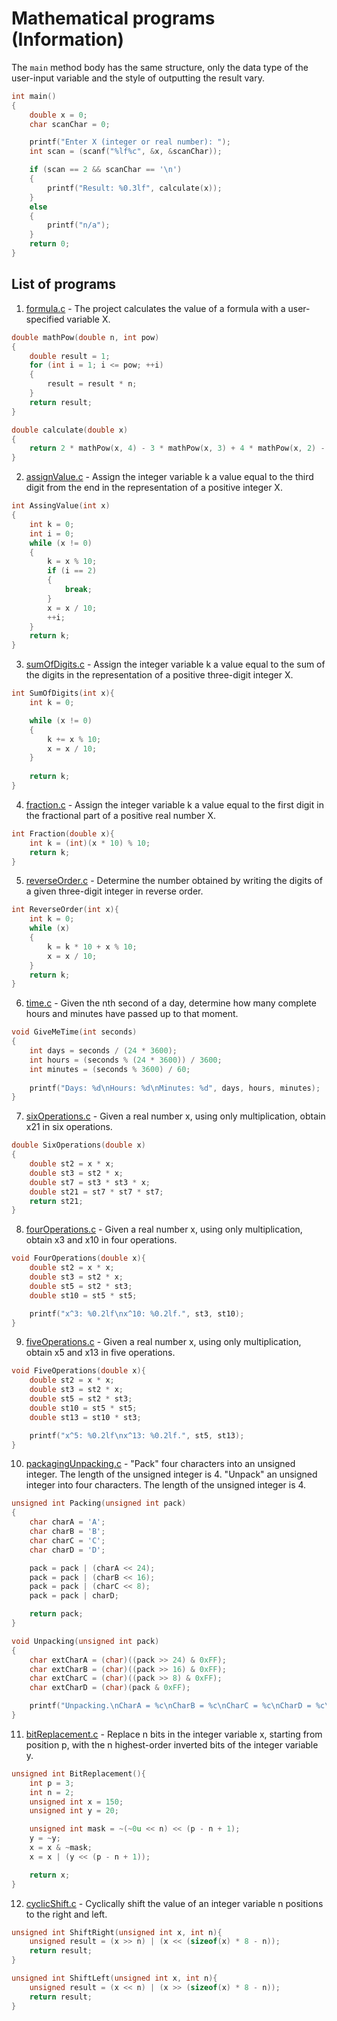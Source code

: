 <h1>Mathematical programs (Information)</h1>

The `main` method body has the same structure, only the data type of the user-input variable and the style of outputting the result vary.
```c
int main()
{
    double x = 0;
    char scanChar = 0;

    printf("Enter X (integer or real number): ");
    int scan = (scanf("%lf%c", &x, &scanChar));

    if (scan == 2 && scanChar == '\n')
    {
        printf("Result: %0.3lf", calculate(x));
    }
    else
    {
        printf("n/a");
    }
    return 0;
}
```

<h2>List of programs</h2>

1. [formula.c](https://github.com/Saracomethstein/C-Practice-Labs/blob/develop/MathTasks/formula.c) - The project calculates the value of a formula with a user-specified variable X.
```c
double mathPow(double n, int pow)
{
    double result = 1;
    for (int i = 1; i <= pow; ++i)
    {
        result = result * n;
    }
    return result;
}

double calculate(double x)
{
    return 2 * mathPow(x, 4) - 3 * mathPow(x, 3) + 4 * mathPow(x, 2) - 5 * x + 6;
}
```
2. [assignValue.c](https://github.com/Saracomethstein/C-Practice-Labs/blob/develop/MathTasks/assignValue.c) -  Assign the integer variable k a value equal to the third digit from the end in the representation of a positive integer X.
```c
int AssingValue(int x)
{
    int k = 0;
    int i = 0;
    while (x != 0)
    {
        k = x % 10;
        if (i == 2)
        {
            break;
        }
        x = x / 10;
        ++i;
    }
    return k;
}
```
3. [sumOfDigits.c](https://github.com/Saracomethstein/C-Practice-Labs/blob/develop/MathTasks/sumOfDigits.c) - Assign the integer variable k a value equal to the sum of the digits in the representation of a positive three-digit integer X.
```c
int SumOfDigits(int x){
    int k = 0;

    while (x != 0)
    {
        k += x % 10;
        x = x / 10;
    }
    
    return k;
}
```
4. [fraction.c](https://github.com/Saracomethstein/C-Practice-Labs/blob/develop/MathTasks/fraction.c) - Assign the integer variable k a value equal to the first digit in the fractional part of a positive real number X.
```c
int Fraction(double x){
    int k = (int)(x * 10) % 10;
    return k;
}
```
5. [reverseOrder.c](https://github.com/Saracomethstein/C-Practice-Labs/blob/develop/MathTasks/reverseOrder.c) - Determine the number obtained by writing the digits of a given three-digit integer in reverse order.
```c
int ReverseOrder(int x){
    int k = 0;
    while (x)
    {
        k = k * 10 + x % 10;
        x = x / 10;
    }
    return k;
}
```
6. [time.c](https://github.com/Saracomethstein/C-Practice-Labs/blob/develop/MathTasks/time.c) - Given the nth second of a day, determine how many complete hours and minutes have passed up to that moment.
```c
void GiveMeTime(int seconds)
{
    int days = seconds / (24 * 3600);
    int hours = (seconds % (24 * 3600)) / 3600;
    int minutes = (seconds % 3600) / 60;
  
    printf("Days: %d\nHours: %d\nMinutes: %d", days, hours, minutes);
}
```
7. [sixOperations.c](https://github.com/Saracomethstein/C-Practice-Labs/blob/develop/MathTasks/sixOperations.c) - Given a real number x, using only multiplication, obtain x21 in six operations.
```c
double SixOperations(double x)
{
	double st2 = x * x;
	double st3 = st2 * x;
	double st7 = st3 * st3 * x;
	double st21 = st7 * st7 * st7;
	return st21;
}
```
8. [fourOperations.c](https://github.com/Saracomethstein/C-Practice-Labs/blob/develop/MathTasks/fourOperations.c) - Given a real number x, using only multiplication, obtain x3 and x10 in four operations.
```c
void FourOperations(double x){
    double st2 = x * x;
    double st3 = st2 * x;
    double st5 = st2 * st3;
    double st10 = st5 * st5;

    printf("x^3: %0.2lf\nx^10: %0.2lf.", st3, st10);
}
```
9. [fiveOperations.c](https://github.com/Saracomethstein/C-Practice-Labs/blob/develop/MathTasks/fiveOperations.c) - Given a real number x, using only multiplication, obtain x5 and x13 in five operations.
```c
void FiveOperations(double x){
    double st2 = x * x;
    double st3 = st2 * x;
    double st5 = st2 * st3;
    double st10 = st5 * st5;
    double st13 = st10 * st3;

    printf("x^5: %0.2lf\nx^13: %0.2lf.", st5, st13);
}
```
10. [packagingUnpacking.c](https://github.com/Saracomethstein/C-Practice-Labs/blob/develop/MathTasks/packagingUnpacking.c) -  "Pack" four characters into an unsigned integer. The length of the unsigned integer is 4. "Unpack" an unsigned integer into four characters. The length of the unsigned integer is 4.
```c
unsigned int Packing(unsigned int pack)
{
    char charA = 'A';
    char charB = 'B';
    char charC = 'C';
    char charD = 'D';

    pack = pack | (charA << 24);
    pack = pack | (charB << 16);
    pack = pack | (charC << 8);
    pack = pack | charD;

    return pack;
}

void Unpacking(unsigned int pack)
{
    char extCharA = (char)((pack >> 24) & 0xFF);
    char extCharB = (char)((pack >> 16) & 0xFF);
    char extCharC = (char)((pack >> 8) & 0xFF);
    char extCharD = (char)(pack & 0xFF);

    printf("Unpacking.\nCharA = %c\nCharB = %c\nCharC = %c\nCharD = %c\n\n", extCharA, extCharB, extCharC, extCharD);
}
```
11) [bitReplacement.c](https://github.com/Saracomethstein/C-Practice-Labs/blob/develop/MathTasks/bitReplacement.c) - Replace n bits in the integer variable x, starting from position p, with the n highest-order inverted bits of the integer variable y.
```c
unsigned int BitReplacement(){
    int p = 3;
    int n = 2;
    unsigned int x = 150;
    unsigned int y = 20;

    unsigned int mask = ~(~0u << n) << (p - n + 1);
    y = ~y;
    x = x & ~mask;
    x = x | (y << (p - n + 1));

    return x;
}
```
12) [cyclicShift.c](https://github.com/Saracomethstein/C-Practice-Labs/blob/develop/MathTasks/cyclicShift.c) - Cyclically shift the value of an integer variable n positions to the right and left.
```c
unsigned int ShiftRight(unsigned int x, int n){
    unsigned result = (x >> n) | (x << (sizeof(x) * 8 - n));
    return result;
}

unsigned int ShiftLeft(unsigned int x, int n){
    unsigned result = (x << n) | (x >> (sizeof(x) * 8 - n));
    return result;
}
```